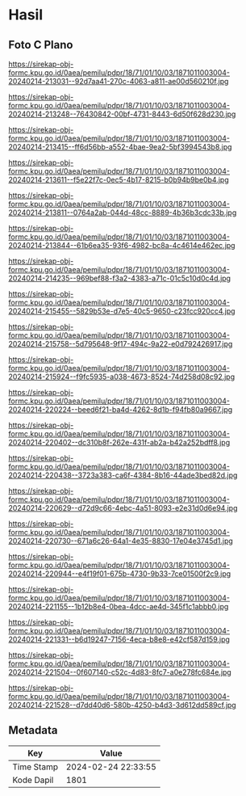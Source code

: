 # Hasil

## Foto C Plano

https://sirekap-obj-formc.kpu.go.id/0aea/pemilu/pdpr/18/71/01/10/03/1871011003004-20240214-213031--92d7aa41-270c-4063-a811-ae00d560210f.jpg

https://sirekap-obj-formc.kpu.go.id/0aea/pemilu/pdpr/18/71/01/10/03/1871011003004-20240214-213248--76430842-00bf-4731-8443-6d50f628d230.jpg

https://sirekap-obj-formc.kpu.go.id/0aea/pemilu/pdpr/18/71/01/10/03/1871011003004-20240214-213415--ff6d56bb-a552-4bae-9ea2-5bf3994543b8.jpg

https://sirekap-obj-formc.kpu.go.id/0aea/pemilu/pdpr/18/71/01/10/03/1871011003004-20240214-213611--f5e22f7c-0ec5-4b17-8215-b0b94b9be0b4.jpg

https://sirekap-obj-formc.kpu.go.id/0aea/pemilu/pdpr/18/71/01/10/03/1871011003004-20240214-213811--0764a2ab-044d-48cc-8889-4b36b3cdc33b.jpg

https://sirekap-obj-formc.kpu.go.id/0aea/pemilu/pdpr/18/71/01/10/03/1871011003004-20240214-213844--61b6ea35-93f6-4982-bc8a-4c4614e462ec.jpg

https://sirekap-obj-formc.kpu.go.id/0aea/pemilu/pdpr/18/71/01/10/03/1871011003004-20240214-214235--969bef88-f3a2-4383-a71c-01c5c10d0c4d.jpg

https://sirekap-obj-formc.kpu.go.id/0aea/pemilu/pdpr/18/71/01/10/03/1871011003004-20240214-215455--5829b53e-d7e5-40c5-9650-c23fcc920cc4.jpg

https://sirekap-obj-formc.kpu.go.id/0aea/pemilu/pdpr/18/71/01/10/03/1871011003004-20240214-215758--5d795648-9f17-494c-9a22-e0d792426917.jpg

https://sirekap-obj-formc.kpu.go.id/0aea/pemilu/pdpr/18/71/01/10/03/1871011003004-20240214-215924--f9fc5935-a038-4673-8524-74d258d08c92.jpg

https://sirekap-obj-formc.kpu.go.id/0aea/pemilu/pdpr/18/71/01/10/03/1871011003004-20240214-220224--beed6f21-ba4d-4262-8d1b-f94fb80a9667.jpg

https://sirekap-obj-formc.kpu.go.id/0aea/pemilu/pdpr/18/71/01/10/03/1871011003004-20240214-220402--dc310b8f-262e-431f-ab2a-b42a252bdff8.jpg

https://sirekap-obj-formc.kpu.go.id/0aea/pemilu/pdpr/18/71/01/10/03/1871011003004-20240214-220438--3723a383-ca6f-4384-8b16-44ade3bed82d.jpg

https://sirekap-obj-formc.kpu.go.id/0aea/pemilu/pdpr/18/71/01/10/03/1871011003004-20240214-220629--d72d9c66-4ebc-4a51-8093-e2e31d0d6e94.jpg

https://sirekap-obj-formc.kpu.go.id/0aea/pemilu/pdpr/18/71/01/10/03/1871011003004-20240214-220730--671a6c26-64a1-4e35-8830-17e04e3745d1.jpg

https://sirekap-obj-formc.kpu.go.id/0aea/pemilu/pdpr/18/71/01/10/03/1871011003004-20240214-220944--e4f19f01-675b-4730-9b33-7ce01500f2c9.jpg

https://sirekap-obj-formc.kpu.go.id/0aea/pemilu/pdpr/18/71/01/10/03/1871011003004-20240214-221155--1b12b8e4-0bea-4dcc-ae4d-345f1c1abbb0.jpg

https://sirekap-obj-formc.kpu.go.id/0aea/pemilu/pdpr/18/71/01/10/03/1871011003004-20240214-221331--b6d19247-7156-4eca-b8e8-e42cf587d159.jpg

https://sirekap-obj-formc.kpu.go.id/0aea/pemilu/pdpr/18/71/01/10/03/1871011003004-20240214-221504--0f607140-c52c-4d83-8fc7-a0e278fc684e.jpg

https://sirekap-obj-formc.kpu.go.id/0aea/pemilu/pdpr/18/71/01/10/03/1871011003004-20240214-221528--d7dd40d6-580b-4250-b4d3-3d612dd589cf.jpg


## Metadata

| Key        | Value               |
| ---------- | ------------------- |
| Time Stamp | 2024-02-24 22:33:55 |
| Kode Dapil | 1801                |



